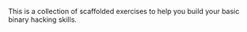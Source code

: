 
This is a collection of scaffolded exercises to help you build your basic binary hacking skills.



